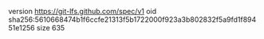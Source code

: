 version https://git-lfs.github.com/spec/v1
oid sha256:5610668474b1f6ccfe21313f5b1722000f923a3b802832f5a9fd1f89451e1256
size 635
